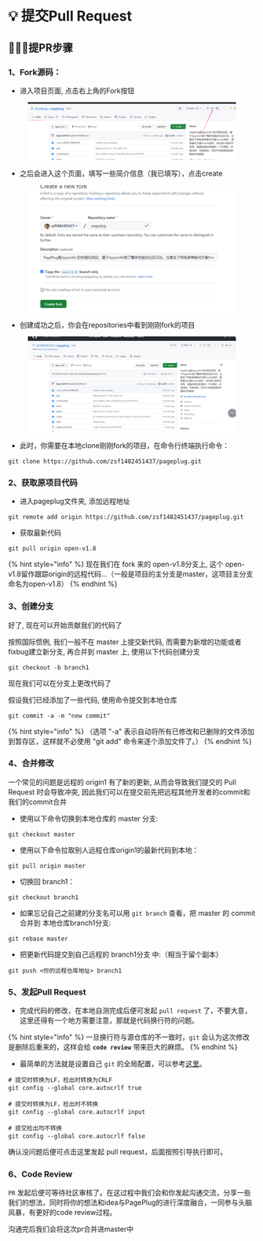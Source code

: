 # 💡 提交Pull Request

## 🧑🏻‍💻提PR步骤

### 1、Fork源码：

* 进入项目页面, 点击右上角的Fork按钮

<figure><img src="../../.gitbook/assets/image (36).png" alt=""><figcaption></figcaption></figure>

* 之后会进入这个页面，填写一些简介信息（我已填写），点击create

<figure><img src="../../.gitbook/assets/image (3) (1) (2).png" alt=""><figcaption></figcaption></figure>

* 创建成功之后，你会在repositories中看到刚刚fork的项目

<figure><img src="../../.gitbook/assets/image (4) (1).png" alt=""><figcaption></figcaption></figure>

* 此时，你需要在本地clone刚刚fork的项目，在命令行终端执行命令：

```
git clone https://github.com/zsf1482451437/pageplug.git
```



### 2、获取原项目代码

* 进入pageplug文件夹, 添加远程地址

```
git remote add origin https://github.com/zsf1482451437/pageplug.git
```

* 获取最新代码

```
git pull origin open-v1.8
```

{% hint style="info" %}
现在我们在 fork 来的 open-v1.8分支上, 这个 open-v1.8留作跟踪origin的远程代码...（一般是项目的主分支是master，这项目主分支命名为open-v1.8）
{% endhint %}



### 3、创建分支

好了, 现在可以开始贡献我们的代码了&#x20;

按照国际惯例, 我们一般不在 master 上提交新代码, 而需要为新增的功能或者fixbug建立新分支, 再合并到 master 上, 使用以下代码创建分支

```
git checkout -b branch1
```

现在我们可以在分支上更改代码了&#x20;

假设我们已经添加了一些代码, 使用命令提交到本地仓库

```
git commit -a -m "new commit"
```

{% hint style="info" %}
（选项 "-a" 表示自动将所有已修改和已删除的文件添加到暂存区，这样就不必使用 "git add" 命令来逐个添加文件了。）
{% endhint %}

### 4、合并修改

一个常见的问题是远程的 origin1 有了新的更新, 从而会导致我们提交的 Pull Request 时会导致冲突, 因此我们可以在提交前先把远程其他开发者的commit和我们的commit合并

* 使用以下命令切换到本地仓库的 master 分支:

```
git checkout master
```

* 使用以下命令拉取别人远程仓库origin1的最新代码到本地：

```
git pull origin master
```

* 切换回 branch1：

```
git checkout branch1
```

* 如果忘记自己之前建的分支名可以用 `git branch` 查看，把 master 的 commit 合并到 本地仓库branch1分支:

```
git rebase master
```

* 把更新代码提交到自己远程的 branch1分支 中:（相当于留个副本）

```
git push <你的远程仓库地址> branch1
```



### 5、发起Pull Request

* 完成代码的修改，在本地自测完成后便可发起 `pull request` 了，不要大意，这里还得有一个地方需要注意，那就是代码换行符的问题。

{% hint style="info" %}
一旦换行符与源仓库的不一致时，`git` 会认为这次修改是删除后重来的，这样会给 **`code review`** 带来巨大的麻烦。
{% endhint %}

* 最简单的方法就是设置自己 `git` 的全局配置，可以参考[这里](http://kuanghy.github.io/2017/03/19/git-lf-or-crlf)。

```
# 提交时转换为LF，检出时转换为CRLF
git config --global core.autocrlf true

# 提交时转换为LF，检出时不转换
git config --global core.autocrlf input

# 提交检出均不转换
git config --global core.autocrlf false
```

确认没问题后便可点击这里发起 pull request，后面按照引导执行即可。

### 6、Code Review <a href="#code-review" id="code-review"></a>

`PR` 发起后便可等待社区审核了。在这过程中我们会和你发起沟通交流，分享一些我们的想法，同时将你的想法和idea与PagePlug的进行深度融合，一同参与头脑风暴，有更好的code review过程。

沟通完后我们会将这次pr合并进master中



